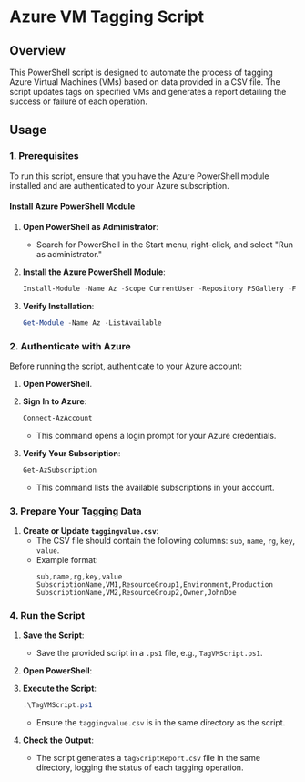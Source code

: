 # Azure VM Tagging Script

## Overview

This PowerShell script is designed to automate the process of tagging Azure Virtual Machines (VMs) based on data provided in a CSV file. The script updates tags on specified VMs and generates a report detailing the success or failure of each operation.

## Usage

### 1. Prerequisites

To run this script, ensure that you have the Azure PowerShell module installed and are authenticated to your Azure subscription.

#### Install Azure PowerShell Module

1. **Open PowerShell as Administrator**:
   - Search for PowerShell in the Start menu, right-click, and select "Run as administrator."

2. **Install the Azure PowerShell Module**:
   ```powershell
   Install-Module -Name Az -Scope CurrentUser -Repository PSGallery -Force
   ```

3. **Verify Installation**:
   ```powershell
   Get-Module -Name Az -ListAvailable
   ```

### 2. Authenticate with Azure

Before running the script, authenticate to your Azure account:

1. **Open PowerShell**.

2. **Sign In to Azure**:
   ```powershell
   Connect-AzAccount
   ```
   - This command opens a login prompt for your Azure credentials.

3. **Verify Your Subscription**:
   ```powershell
   Get-AzSubscription
   ```
   - This command lists the available subscriptions in your account.

### 3. Prepare Your Tagging Data

1. **Create or Update `taggingvalue.csv`**:
   - The CSV file should contain the following columns: `sub`, `name`, `rg`, `key`, `value`.
   - Example format:
     ```csv
     sub,name,rg,key,value
     SubscriptionName,VM1,ResourceGroup1,Environment,Production
     SubscriptionName,VM2,ResourceGroup2,Owner,JohnDoe
     ```

### 4. Run the Script

1. **Save the Script**:
   - Save the provided script in a `.ps1` file, e.g., `TagVMScript.ps1`.

2. **Open PowerShell**:

3. **Execute the Script**:
   ```powershell
   .\TagVMScript.ps1
   ```
   - Ensure the `taggingvalue.csv` is in the same directory as the script.

4. **Check the Output**:
   - The script generates a `tagScriptReport.csv` file in the same directory, logging the status of each tagging operation.
